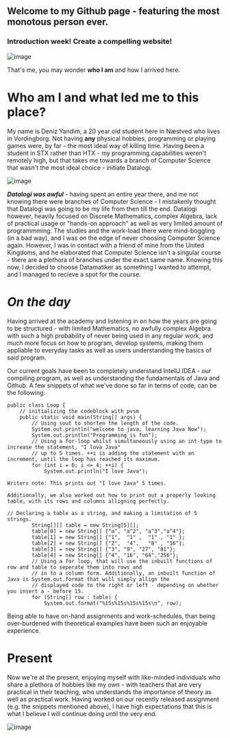 ## Welcome to my Github page - featuring the most monotous person ever.

### Introduction week! Create a compelling website!


![image](https://media.discordapp.net/attachments/337719202750136332/753213962052567080/IMG_20190719_162451.png)

That's me, you may wonder **who I am** and how I arrived here. 

# Who am I and what led me to this place?

My name is Deniz Yandim, a 20 year old student here in Næstved who lives in Vordingborg. Not having **any** physical hobbies, programming or playing games were, by far - the most ideal way of killing time. Having been a student in STX rather than HTX - my programming capabilities weren't remotely high, but that takes me towards a branch of Computer Science that wasn't the most ideal choice - initiate Datalogi.

![image](https://media.discordapp.net/attachments/337719202750136332/753220191273353287/unknown.png)

_**Datalogi was awful**_ - having spent an entire year there, and me not knowing there were branches of Computer Science - I mistakenly thought that Datalogi was going to be my life from then till the end. Datalogi however, heavily focused on Discrete Mathematics, complex Algebra, lack of practical usage or "hands-on approach" as well as very limited amount of programmming. The studies and the work-load there were mind-boggling (in a bad way), and I was on the edge of never choosing Computer Science again. However, I was in contact with a friend of mine from the United Kingdoms, and he elaborated that Computer Science isn't a singular course - there are a plethora of branches under the exact same name. Knowing this now, I decided to choose Datamatiker as something I wanted to attempt, and I managed to recieve a spot for the course. 

# _On the day_

Having arrived at the academy and listening in on how the years are going to be structured - with limited Mathematics, no awfully complex Algebra with such a high probability of never being used in any regular work, and much more focus on how to program, develop systems, making them appliable to everyday tasks as well as users understanding the basics of said program. 

Our current goals have been to completely understand IntellJ IDEA - our compiling program, as well as understanding the fundamentals of Java and Github. A few snippets of what we've done so far in terms of code, can be the following: 

```
public class Loop {
    // initializing the codeblock with pvsm
    public static void main(String[] args) {
        // Using sout to shorten the length of the code.
        System.out.println("welcome to java, learning Java Now");
        System.out.println("Programming is fun");
        // Using a for-loop whilst simultaneously using an int-type to increase the statement, "I lova Java"
        // up to 5 times. ++i is adding the statement with an increment, until the loop has reached its maximum.
        for (int i = 0; i <= 4; ++i) {
            System.out.println("I love Java");
            
Writers note: This prints out "I love Java" 5 times. 

Additionally, we also worked out how to print out a properly looking table, with its rows and columns alligning perfectly.

// Declaring a table as a string, and making a limitation of 5 strings.
        String[][] table = new String[5][];
        table[0] = new String[] {"a", "a^2", "a^3","a^4"};
        table[1] = new String[] {"1",  "1" ,  "1" , "1" };
        table[2] = new String[] {"2",  "4",   "8" , "16"};
        table[3] = new String[] {"3", "9", "27", "81"};
        table[4] = new String[] {"4", "16", "64","256"};
        // Using a for loop, that will use the inbuilt functions of row and table to seperate them into rows and
        // in to a column form. Additionally, an inbuilt function of Java is System.out.format that will simply allign the
        // displayed code to the right or left - depending on whether you insert a - before 15.
        for (String[] row : table) {
            System.out.format("%15s%15s%15s%15s\n", row);
```
Being able to have on-hand assignments and work-schedules, than being over-burdened with theoretical examples have been such an enjoyable experience. 

# Present
Now we're at the present, enjoying myself with like-minded individuals who share a plethora of hobbies like my own - with teachers that are very practical in their teaching, who understands the importance of theory as well as practical work. Having worked on our recently released assignment (e.g. the snippets mentioned above), I have high expectations that this is what I believe I will continue doing until the very end. 

![image](https://media.discordapp.net/attachments/337719202750136332/753227489492598874/unknown.png)




